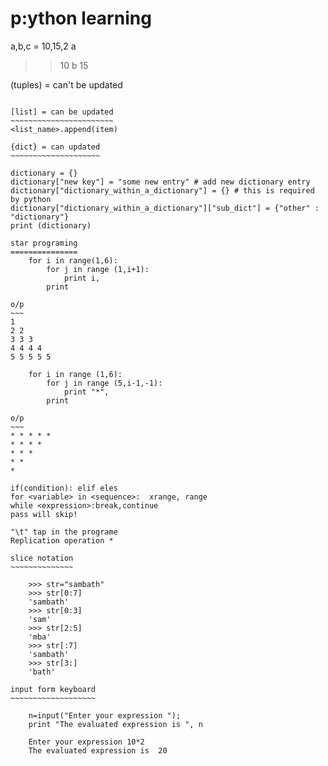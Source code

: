 p:ython learning
===============

a,b,c = 10,15,2
a
>> 10
b
>> 15

(tuples) = can't be updated
~~~~~~~~~~~~~~~~~~~~~~~~~~~~
 
[list] = can be updated
~~~~~~~~~~~~~~~~~~~~~~~
<list_name>.append(item)
  
{dict} = can updated
~~~~~~~~~~~~~~~~~~~~

dictionary = {}
dictionary["new key"] = "some new entry" # add new dictionary entry
dictionary["dictionary_within_a_dictionary"] = {} # this is required by python
dictionary["dictionary_within_a_dictionary"]["sub_dict"] = {"other" : "dictionary"}
print (dictionary)

star programing
===============
    for i in range(1,6):  
        for j in range (1,i+1):  
            print i,  
        print  
        
o/p
~~~
1  
2 2  
3 3 3  
4 4 4 4  
5 5 5 5 5  

    for i in range (1,6):  
        for j in range (5,i-1,-1):  
            print "*",  
        print  
        
o/p
~~~
* * * * *  
* * * *  
* * *  
* *  
*  

if(condition): elif eles 
for <variable> in <sequence>:  xrange, range
while <expression>:break,continue
pass will skip! 

"\t" tap in the programe
Replication operation *

slice notation
~~~~~~~~~~~~~~

    >>> str="sambath"  
    >>> str[0:7]  
    'sambath'  
    >>> str[0:3]  
    'sam'  
    >>> str[2:5]  
    'mba'  
    >>> str[:7]  
    'sambath'  
    >>> str[3:]  
    'bath'  

input form keyboard
~~~~~~~~~~~~~~~~~~~

    n=input("Enter your expression ");  
    print "The evaluated expression is ", n  
    
    Enter your expression 10*2  
    The evaluated expression is  20  


